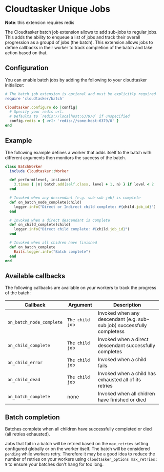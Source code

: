 # Cloudtasker Unique Jobs

**Note**: this extension requires redis

The Cloudtasker batch job extension allows to add sub-jobs to regular jobs. This adds the ability to enqueue a list of jobs and track their overall progression as a groupd of jobs (the batch). This extension allows jobs to define callbacks in their worker to track completion of the batch and take action based on that.

## Configuration

You can enable batch jobs by adding the following to your cloudtasker initializer:
```ruby
# The batch job extension is optional and must be explicitly required
require 'cloudtasker/batch'

Cloudtasker.configure do |config|
  # Specify your redis url.
  # Defaults to `redis://localhost:6379/0` if unspecified
  config.redis = { url: 'redis://some-host:6379/0' }
end
```

## Example

The following example defines a worker that adds itself to the batch with different arguments then monitors the success of the batch.

```ruby
class BatchWorker
  include Cloudtasker::Worker

  def perform(level, instance)
    3.times { |n| batch.add(self.class, level + 1, n) } if level < 2
  end

  # Invoked when any descendant (e.g. sub-sub job) is complete
  def on_batch_node_complete(child)
    logger.info("Direct or Indirect child complete: #{child.job_id}")
  end

  # Invoked when a direct descendant is complete
  def on_child_complete(child)
    logger.info("Direct child complete: #{child.job_id}")
  end

  # Invoked when all chidren have finished
  def on_batch_complete
    Rails.logger.info("Batch complete")
  end
end
```

## Available callbacks

The following callbacks are available on your workers to track the progress of the batch:

| Callback | Argument | Description |
|------|-------------|-----------|
| `on_batch_node_complete` | `The child job` | Invoked when any descendant (e.g. sub-sub job) successfully completess   |
| `on_child_complete` | `The child job` | Invoked when a direct descendant successfully completes   |
| `on_child_error` | `The child job` | Invoked when a child fails |
| `on_child_dead` | `The child job` | Invoked when a child has exhausted all of its retries |s
| `on_batch_complete` | none | Invoked when all chidren have finished or died  |

## Batch completion

Batches complete when all children have successfully completed or died (all retries exhausted).

Jobs that fail in a batch will be retried based on the `max_retries` setting configured globally or on the worker itself. The batch will be considered `pending` while workers retry. Therefore it may be a good idea to reduce the number of retries on your workers using `cloudtasker_options max_retries: 5` to ensure your batches don't hang for too long.
